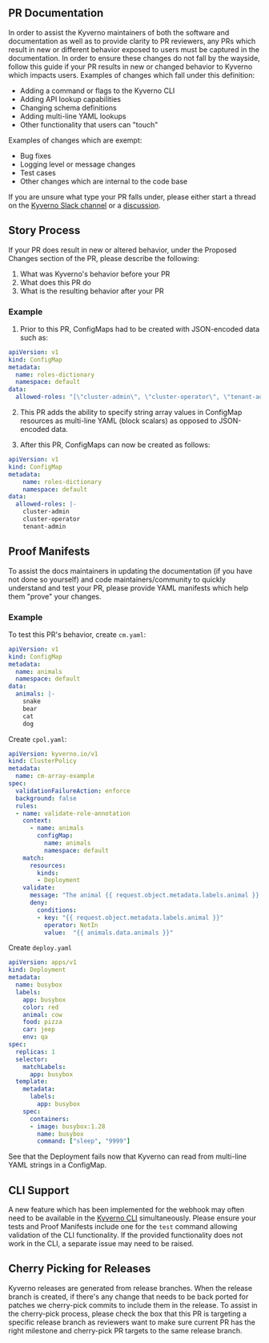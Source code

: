 ## PR Documentation

In order to assist the Kyverno maintainers of both the software and documentation as well as to provide clarity to PR reviewers, any PRs which result in new or different behavior exposed to users must be captured in the documentation. In order to ensure these changes do not fall by the wayside, follow this guide if your PR results in new or changed behavior to Kyverno which impacts users. Examples of changes which fall under this definition:

* Adding a command or flags to the Kyverno CLI
* Adding API lookup capabilities
* Changing schema definitions
* Adding multi-line YAML lookups
* Other functionality that users can "touch"

Examples of changes which are exempt:

* Bug fixes
* Logging level or message changes
* Test cases
* Other changes which are internal to the code base

If you are unsure what type your PR falls under, please either start a thread on the [Kyverno Slack channel](https://kubernetes.slack.com/) or a [discussion](https://github.com/nsathyaseelan/kyverno/discussions).

## Story Process

If your PR does result in new or altered behavior, under the Proposed Changes section of the PR, please describe the following:

1. What was Kyverno's behavior before your PR
2. What does this PR do
3. What is the resulting behavior after your PR

### Example

1. Prior to this PR, ConfigMaps had to be created with JSON-encoded data such as:

```yaml
apiVersion: v1
kind: ConfigMap
metadata:
  name: roles-dictionary
  namespace: default
data:
  allowed-roles: "[\"cluster-admin\", \"cluster-operator\", \"tenant-admin\"]"
```

2. This PR adds the ability to specify string array values in ConfigMap resources as multi-line YAML (block scalars) as opposed to JSON-encoded data.

3. After this PR, ConfigMaps can now be created as follows:

```yaml
apiVersion: v1
kind: ConfigMap
metadata:
    name: roles-dictionary
    namespace: default
data:
  allowed-roles: |-
    cluster-admin
    cluster-operator
    tenant-admin
```

## Proof Manifests

To assist the docs maintainers in updating the documentation (if you have not done so yourself) and code maintainers/community to quickly understand and test your PR, please provide YAML manifests which help them "prove" your changes.

### Example

To test this PR's behavior, create `cm.yaml`:

```yaml
apiVersion: v1
kind: ConfigMap
metadata:
  name: animals
  namespace: default
data:
  animals: |-
    snake
    bear
    cat
    dog
```

Create `cpol.yaml`:

```yaml
apiVersion: kyverno.io/v1
kind: ClusterPolicy
metadata:
  name: cm-array-example
spec:
  validationFailureAction: enforce
  background: false
  rules:
  - name: validate-role-annotation
    context:
      - name: animals
        configMap:
          name: animals
          namespace: default
    match:
      resources:
        kinds:
        - Deployment
    validate:
      message: "The animal {{ request.object.metadata.labels.animal }} is not in the allowed list of animals: {{ animals.data.animals }}."
      deny:
        conditions:
        - key: "{{ request.object.metadata.labels.animal }}"
          operator: NotIn
          value:  "{{ animals.data.animals }}"
```

Create `deploy.yaml`

```yaml
apiVersion: apps/v1
kind: Deployment
metadata:
  name: busybox
  labels:
    app: busybox
    color: red
    animal: cow
    food: pizza
    car: jeep
    env: qa
spec:
  replicas: 1
  selector:
    matchLabels:
      app: busybox
  template:
    metadata:
      labels:
        app: busybox
    spec:
      containers:
      - image: busybox:1.28
        name: busybox
        command: ["sleep", "9999"]
```

See that the Deployment fails now that Kyverno can read from multi-line YAML strings in a ConfigMap.

## CLI Support

A new feature which has been implemented for the webhook may often need to be available in the [Kyverno CLI](https://kyverno.io/docs/kyverno-cli/) simultaneously. Please ensure your tests and Proof Manifests include one for the `test` command allowing validation of the CLI functionality. If the provided functionality does not work in the CLI, a separate issue may need to be raised.

## Cherry Picking for Releases

Kyverno releases are generated from release branches. When the release branch is created, if there's any change that needs to be back ported for patches we cherry-pick commits to include them in the release. To assist in the cherry-pick process, please check the box that this PR is targeting a specific release branch as reviewers want to make sure current PR has the right milestone and cherry-pick PR targets to the same release branch.
